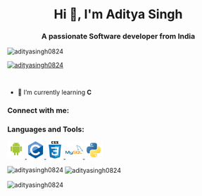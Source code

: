 <h1 align="center">Hi 👋, I'm Aditya Singh</h1>
<h3 align="center">A passionate Software developer from India</h3>

<p align="left"> <img src="https://komarev.com/ghpvc/?username=adityasingh0824&label=Profile%20views&color=0e75b6&style=flat" alt="adityasingh0824" /> </p>

<p align="left"> <a href="https://github.com/ryo-ma/github-profile-trophy"><img src="https://github-profile-trophy.vercel.app/?username=adityasingh0824" alt="adityasingh0824" /></a> </p>

<p align="left"> <a href="https://twitter.com/" target="blank"><img src="https://img.shields.io/twitter/follow/?logo=twitter&style=for-the-badge" alt="" /></a> </p>

- 🌱 I’m currently learning **C**

<h3 align="left">Connect with me:</h3>
<p align="left">
</p>

<h3 align="left">Languages and Tools:</h3>
<p align="left"> <a href="https://developer.android.com" target="_blank" rel="noreferrer"> <img src="https://raw.githubusercontent.com/devicons/devicon/master/icons/android/android-original-wordmark.svg" alt="android" width="40" height="40"/> </a> <a href="https://www.cprogramming.com/" target="_blank" rel="noreferrer"> <img src="https://raw.githubusercontent.com/devicons/devicon/master/icons/c/c-original.svg" alt="c" width="40" height="40"/> </a> <a href="https://www.w3schools.com/css/" target="_blank" rel="noreferrer"> <img src="https://raw.githubusercontent.com/devicons/devicon/master/icons/css3/css3-original-wordmark.svg" alt="css3" width="40" height="40"/> </a> <a href="https://www.mysql.com/" target="_blank" rel="noreferrer"> <img src="https://raw.githubusercontent.com/devicons/devicon/master/icons/mysql/mysql-original-wordmark.svg" alt="mysql" width="40" height="40"/> </a> <a href="https://www.python.org" target="_blank" rel="noreferrer"> <img src="https://raw.githubusercontent.com/devicons/devicon/master/icons/python/python-original.svg" alt="python" width="40" height="40"/> </a> </p>

<p><img align="left" src="https://github-readme-stats.vercel.app/api/top-langs?username=adityasingh0824&show_icons=true&locale=en&layout=compact" alt="adityasingh0824" /></p>

<p>&nbsp;<img align="center" src="https://github-readme-stats.vercel.app/api?username=adityasingh0824&show_icons=true&locale=en" alt="adityasingh0824" /></p>

<p><img align="center" src="https://github-readme-streak-stats.herokuapp.com/?user=adityasingh0824&" alt="adityasingh0824" /></p>
